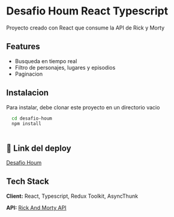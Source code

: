 
# Desafio Houm React Typescript

Proyecto creado con React que consume la API de Rick y Morty


## Features

- Busqueda en tiempo real
- Filtro de personajes, lugares y episodios
- Paginacion


## Instalacion

Para instalar, debe clonar este proyecto en un directorio vacio

```bash
  cd desafio-houm
  npm install
  
```
    
## 🔗 Link del deploy
[Desafio Houm](https://desafio-houm.herokuapp.com/)

## Tech Stack

**Client:** React, Typescript, Redux Toolkit, AsyncThunk

**API:** [Rick And Morty API](https://rickandmortyapi.com)

